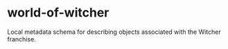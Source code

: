 # world-of-witcher
Local metadata schema for describing objects associated with the Witcher franchise.
